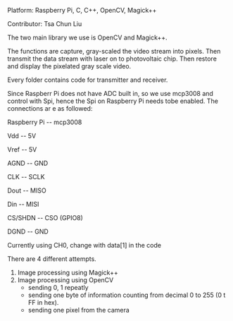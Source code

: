Platform: Raspberry Pi, C, C++, OpenCV, Magick++

Contributor: Tsa Chun Liu

The two main library we use is OpenCV and Magick++.

The functions are capture, gray-scaled the video stream into pixels. Then transmit the data stream with laser on to photovoltaic chip. Then restore and display the pixelated gray scale video.

Every folder contains code for transmitter and receiver.

Since Raspberr Pi does not have ADC built in, so we use mcp3008 and control with Spi, hence the Spi on Raspberry Pi needs tobe enabled. The connections ar  e as followed:

Raspberry Pi -- mcp3008

Vdd          -- 5V

Vref         -- 5V

AGND         -- GND

CLK          -- SCLK

Dout         -- MISO

Din          -- MISI

CS/SHDN      -- CSO (GPIO8)

DGND         -- GND

Currently using CH0, change with data[1] in the code


There are 4 different attempts.
  1. Image processing using Magick++
  2. Image processing using OpenCV
      - sending 0, 1 repeatly
      - sending one byte of information counting from decimal 0 to 255 (0 t FF in hex).
      - sending one pixel from the camera
